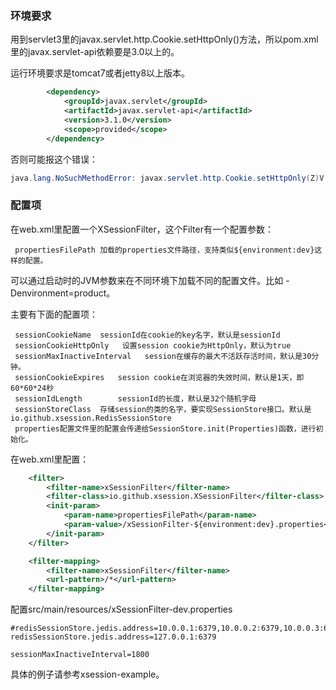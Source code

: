 

### 环境要求
用到servlet3里的javax.servlet.http.Cookie.setHttpOnly()方法，所以pom.xml里的javax.servlet-api依赖要是3.0以上的。

运行环境要求是tomcat7或者jetty8以上版本。
```xml
		<dependency>
			<groupId>javax.servlet</groupId>
			<artifactId>javax.servlet-api</artifactId>
			<version>3.1.0</version>
			<scope>provided</scope>
		</dependency>
```
否则可能报这个错误：
```java
java.lang.NoSuchMethodError: javax.servlet.http.Cookie.setHttpOnly(Z)V
```

### 配置项

在web.xml里配置一个XSessionFilter，这个Filter有一个配置参数：
```
 propertiesFilePath 加载的properties文件路径，支持类似${environment:dev}这样的配置。
```
可以通过启动时的JVM参数来在不同环境下加载不同的配置文件。比如 -Denvironment=product。
 
主要有下面的配置项：
```
 sessionCookieName  sessionId在cookie的key名字，默认是sessionId
 sessionCookieHttpOnly   设置session cookie为HttpOnly，默认为true
 sessionMaxInactiveInterval   session在缓存的最大不活跃存活时间，默认是30分钟。
 sessionCookieExpires   session cookie在浏览器的失效时间，默认是1天，即60*60*24秒
 sessionIdLength        sessionId的长度，默认是32个随机字母
 sessionStoreClass  存储session的类的名字，要实现SessionStore接口。默认是io.github.xsession.RedisSessionStore
 properties配置文件里的配置会传递给SessionStore.init(Properties)函数，进行初始化。
```

在web.xml里配置：
```xml
	<filter>
		<filter-name>xSessionFilter</filter-name>
		<filter-class>io.github.xsession.XSessionFilter</filter-class>
		<init-param>
			<param-name>propertiesFilePath</param-name>
			<param-value>/xSessionFilter-${environment:dev}.properties</param-value>
		</init-param>
	</filter>

	<filter-mapping>
		<filter-name>xSessionFilter</filter-name>
		<url-pattern>/*</url-pattern>
	</filter-mapping>
```

配置src/main/resources/xSessionFilter-dev.properties
```
#redisSessionStore.jedis.address=10.0.0.1:6379,10.0.0.2:6379,10.0.0.3:6379
redisSessionStore.jedis.address=127.0.0.1:6379

sessionMaxInactiveInterval=1800
```
具体的例子请参考xsession-example。
